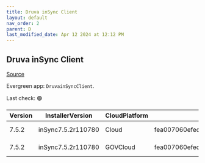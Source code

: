 ```yaml
---
title: Druva inSync Client
layout: default
nav_order: 2
parent: D
last_modified_date: Apr 12 2024 at 12:12 PM
---
```


## Druva inSync Client

[Source](https://docs.druva.com/005_inSync_Client)

Evergreen app: `DruvainSyncClient`. 

Last check: 🟢

| Version | InstallerVersion   | CloudPlatform | Md5sum                                   | Type | URI                                                                                                                                                                            |
| ------- | ------------------ | ------------- | ---------------------------------------- | ---- | ------------------------------------------------------------------------------------------------------------------------------------------------------------------------------ |
| 7.5.2   | inSync7.5.2r110780 | Cloud         | fea007060efed2dce7e76cfe782c7adcca3b1bc1 | msi  | [https://downloads.druva.com/downloads/inSync/Windows/7.5.2/inSync7.5.2r110780.msi](https://downloads.druva.com/downloads/inSync/Windows/7.5.2/inSync7.5.2r110780.msi)         |
| 7.5.2   | inSync7.5.2r110780 | GOVCloud      | fea007060efed2dce7e76cfe782c7adcca3b1bc1 | msi  | [https://downloads.druva.com/downloads/inSync/Windows/7.5.2_Gov/inSync7.5.2r110780.msi](https://downloads.druva.com/downloads/inSync/Windows/7.5.2_Gov/inSync7.5.2r110780.msi) |
